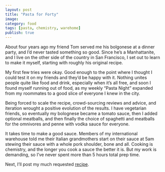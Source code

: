 ```yaml
---
layout: post
title: "Pasta for Forty"
image: 
category: food
tags: [pasta, chemistry, warehome] 
publish: true
---
```


About four years ago my friend Tom served me his bolgonese at a dinner party, and I&#8217;d never tasted something so good. Since he&#8217;s a Manhattanite, and I live on the other side of the country in San Francisco, I set out to learn to make it myself, starting with roughly his original recipe.

My first few tries were okay. Good enough to the point where I thought I could test it on my friends and they&#8217;d be happy with it. Nothing unites people quite like food and drink, especially when it&#8217;s all free, and soon I found myself running out of food, as my weekly &#8220;Pasta Night&#8221; expanded from my roommates to a good slice of everyone I knew in the city.

Being forced to scale the recipe, crowd-sourcing reviews and advice, and iteration wrought a positive evolution of the results. I have vegetarian friends, so eventually my bolognese became a tomato sauce, then I added optional meatballs, and then finally the choice of spaghetti and meatballs for the omnivores and penne with vodka sauce for everyone.

It takes time to make a good sauce. Members of my international warehouse told me their Italian grandmothers start on their sauce at 5am stewing their sauce with a whole pork shoulder, bone and all. Cooking is chemistry, and the longer you cook a sauce the better it is. But my work is demanding, so I&#8217;ve never spent more than 5 hours total prep time.

Next, I&#8217;ll post my much requested [recipe][1].

[1]: /food/2012/pasta-for-forty-the-recipe/